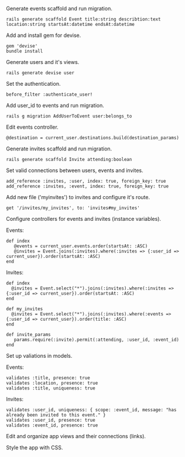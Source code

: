 Generate events scaffold and run migration.

```
rails generate scaffold Event title:string describtion:text location:string startsAt:datetime endsAt:datetime
```

Add and install gem for devise.

```
gem 'devise'
bundle install
```

Generate users and it's views.

```
rails generate devise user
```

Set the authentication.

```
before_filter :authenticate_user!
```

Add user_id to events and run migration.

```
rails g migration AddUserToEvent user:belongs_to
```

Edit events controller.

```
@destination = current_user.destinations.build(destination_params)
```

Generate invites scaffold and run migration.

```
rails generate scaffold Invite attending:boolean
```

Set valid connections between users, events and invites.

```
add_reference :invites, :user, index: true, foreign_key: true
add_reference :invites, :event, index: true, foreign_key: true
```

Add new file ('myinvites') to invites and configure it's route.

```
get '/invites/my_invites', to: 'invites#my_invites'
```

Configure controllers for events and invites (instance variables).

Events:

```
def index
   @events = current_user.events.order(startsAt: :ASC)
   @invites = Event.joins(:invites).where(:invites => {:user_id => current_user}).order(startsAt: :ASC)
end
```    

Invites:
```
def index
  @invites = Event.select("*").joins(:invites).where(:invites => {:user_id => current_user}).order(startsAt: :ASC)
end

def my_invites
  @invites = Event.select("*").joins(:invites).where(:events => {:user_id => current_user}).order(title: :ASC)
end

def invite_params
   params.require(:invite).permit(:attending, :user_id, :event_id)
end
```

Set up valiations in models.

Events:
```
validates :title, presence: true
validates :location, presence: true
validates :title, uniqueness: true
```
Invites:
```
validates :user_id, uniqueness: { scope: :event_id, message: "has already been invited to this event." }
validates :user_id, presence: true
validates :event_id, presence: true
```

Edit and organize app views and their connections (links).

Style the app with CSS.
